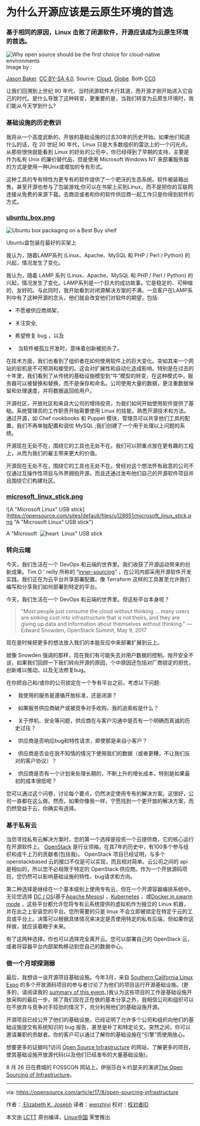 为什么开源应该是云原生环境的首选
============================================================

### 基于相同的原因，Linux 击败了闭源软件，开源应该成为云原生环境的首选。

![Why open source should be the first choice for cloud-native environments](https://opensource.com/sites/default/files/styles/image-full-size/public/lead-images/cloud-globe.png?itok=_drXt4Tn "Why open source should be the first choice for cloud-native environments")
Image by : 

[Jason Baker][6]. [CC BY-SA 4.0][7]. Source: [Cloud][8], [Globe][9]. Both [CC0][10].

让我们回溯到上世纪 90 年代，当时闭源软件大行其道，而开源才刚开始进入它自己的时代。是什么导致了这种转变，更重要的是，当我们转变为云原生环境时，我们能从今天学到什么?

### 基础设施的历史教训

我将从一个高度武断的、开放的基础设施的过去30年的历史开始。如果他们知道什么的话，在 20 世纪 90 年代，Linux 只是大多数组织的雷达上的一个闪光点。从那些很快就能看到 Linux 的好处的公司中，你已经得到了早期的支持，主要是作为私有 Unix 的廉价替代品，但是使用 Microsoft Windows NT 来部署服务器的方式是使用一种Unix或增加的专有形式。

这种工具的专有特性为更专有的软件提供了一个肥沃的生态系统。软件被装箱出售。甚至开源也参与了包装游戏;你可以在书架上买到Linux，而不是把你的互联网连接从免费的来源下载。去商店或者和你的软件供应商一起工作只是你得到软件的方式。

### [ubuntu_box.png][1]

![Ubuntu box packaging on a Best Buy shelf](https://opensource.com/sites/default/files/u128651/ubuntu_box.png "Ubuntu box packaging on a Best Buy shelf")

Ubuntu盒包装在最好的买架上

我认为，随着LAMP系列 (Linux、Apache、MySQL 和 PHP / Perl / Python) 的兴起，情况发生了变化。

我认为，随着 LAMP 系列 (Linux、Apache、MySQL 和 PHP / Perl / Python) 的兴起，情况发生了变化。LAMP系列是一个巨大的成功故事。它是稳定的、可伸缩的、友好的。与此同时，我开始看到对闭源解决方案的不满。一旦客户在LAMP系列中有了这种开源的念头，他们就会改变他们对软件的期望，包括:

*   不愿被供应商绑架，

*   关注安全,

*   希望修复 bug ，以及

*   当软件被孤立开发时，意味着创新被扼杀了。

在技术方面，我们也看到了组织者在如何使用软件上的巨大变化。突如其来一个网站的宕机是不可预测和接受的。这会对扩展性和自动化造成影响。特别是在过去的十年里，我们看到了从传统的基础设施模型到“牛”模型的转变，在这种模式中，服务器可以被替换和替换，而不是保存和命名。公司使用大量的数据，更注重数据保留和处理速度，并将数据返回给用户。

开源社区，开放社区和来自大公司的增持投资，为我们如何开始使用软件提供了基础。系统管理员的工作职责开始需要使用 Linux 的技能，熟悉开源技术和方法。通过开源，如 Chef cookbooks 和 Puppet 模块，管理员可以共享他们工具的配置。我们不再单独配置和调优 MySQL ;我们创建了一个用于处理以上问题的系统。

开源现在无处不在，围绕它的工具也无处不在。我们可以把重点放在更有趣的工程上，从而为我们的雇主带来更大的价值。

开源现在无处不在，围绕它的工具也无处不在。曾经对这个想法怀有敌意的公司不仅通过互操作性项目与外界拥抱开源，而且还通过发布他们自己的开源软件项目并且围绕它们构建社区。

### [microsoft_linux_stick.png][2]

![A "Microsoft Linux" USB stick](https://opensource.com/sites/default/files/u128651/microsoft_linux_stick.png "A "Microsoft Linux" USB stick")

A "Microsoft 
![heart](https://opensource.com/sites/all/libraries/ckeditor/plugins/smiley/images/heart.png "heart")
 Linux" USB stick

### 转向云端

今天，我们生活在一个 DevOps 和云端的世界里。我们收获了开源运动带来的创新成果。Tim O ' reilly 所称的 “[inner-sourcing][11]” ，在公司内部采用开源软件开发实践。我们正在为云平台共享部署配置。像 Terraform 这样的工具甚至允许我们编写和分享我们如何部署到特定的平台。

今天，我们生活在一个 DevOps 和云端的世界里。但这些平台本身呢？

> "Most people just consume the cloud without thinking ... many users are sinking cost into infrastructure that is not theirs, and they are giving up data and information about themselves without thinking."
> —Edward Snowden, OpenStack Summit, May 9, 2017

现在是时候把更多的想法放入我们的本能反应中来部署扩展到云上。

就像 Snowden 强调的那样，现在我们有可能失去对用户数据的控制。抛开安全不谈，如果我们回顾一下我们转向开源的原因，个中原因还包括对厂商锁定的担忧，创新难以推动，以及无法修复bug。

在你把自己和/或你的公司锁定在一个专有平台之前，考虑以下问题:

*   我使用的服务是遵循开放标准，还是闭源？

*   如果服务供应商破产或被竞争对手收购，我的追索权是什么？

*   关于停机、安全等问题，供应商在与客户沟通中是否有一个明确而真诚的历史过往？

*   供应商是否响应bug和特性请求，即使那是来自小客户？

*   供应商是否会在我不知情的情况下使用我们的数据（或者更糟，不让我们反对的客户协议）？

*   供应商是否有一个计划来处理长期的，不断上升的增长成本，特别是如果最初的成本很低呢？

您可以通过这个问卷，讨论每个要点，仍然决定使用专有的解决方案。这很好，公司一直都在这么做。然而，如果你像我一样，宁愿找到一个更开放的解决方案，而仍然受益于云，你确实有选择。


### 基于私有云

当您寻找私有云解决方案时，您的第一个选择是投资一个云提供商，它的核心运行在开源软件上。 [OpenStack][12] 是行业领袖，在其7年的历史中，有100多个参与组织和成千上万的贡献者(包括我)。 OpenStack 项目已经证明，与多个 openstackbased 云的接口不仅是可以实现，而且相对简单。云公司之间的 api 是相似的，所以您不必局限于特定的 OpenStack 供应商。作为一个开放源码项目，您仍然可以影响基础设施的特性、bug请求和方向。

第二种选择是继续在一个基本级别上使用专有云，但在一个开源容器编排系统中。无论您选择 [DC / OS][13](基于[Apache Mesos][14]) ，[Kubernetes][15] ，或[Docker in swarm mode][16] ，这些平台都允许您将专有云系统提供的虚拟机作为独立的 Linux 机器，并在此之上安装您的平台。您所需要的只是 linux 不会立即被锁定在特定于云的工具或平台上。决策可以根据具体情况来决定是否使用特定的私有后端，但如果你这样做，就应该着眼于未来。

有了这两种选择，你也可以选择完全离开云。您可以部署自己的 OpenStack 云，或者将容器平台内部架构移动到您自己的数据中心。

### 做一个月球探测器

最后，我想谈一谈开源项目基础设施。今年3月，来自 [Southern California Linux Expo][17] 的多个开放源码项目的参与者讨论了为他们的项目运行开源基础设施。(更多的，请阅读我的 [summary of this event][18]。)我认为这些项目的工作是基础设施开放采购的最后一步。除了我们现在正在做的基本分享之外，我相信公司和组织可以在不放弃与竞争对手较劲的情况下，充分利用他们的基础设施开源。

开源项目已经公开了他们的基础设施，已经证明了允许多个公司和组织向他们的基础设施提交有系统知识的 bug 报告，甚至是补丁和特定论文。突然之间，你可以邀请兼职的贡献者。你的客户可以通过了解你的基础设施在“引擎”而使用放心。


想要更多的证据吗?访问 [Open Source Infrastructure][19] 的网站，了解更多的项目，使其基础设施开放源代码(以及他们已经发布的大量基础设施)。


8 月 26 日在费城的 FOSSCON 网站上，伊丽莎白·k·约瑟夫的演讲[The Open Sourcing of Infrastructure][4]。

--------------------------------------------------------------------------------

via: https://opensource.com/article/17/8/open-sourcing-infrastructure

作者：[ Elizabeth K. Joseph][a]
译者：[wenzhiyi](https://github.com/wenzhiyi)
校对：[校对者ID](https://github.com/校对者ID)

本文由 [LCTT](https://github.com/LCTT/TranslateProject) 原创编译，[Linux中国](https://linux.cn/) 荣誉推出

[a]:https://opensource.com/users/pleia2
[1]:https://opensource.com/file/366596
[2]:https://opensource.com/file/366591
[3]:https://opensource.com/article/17/8/open-sourcing-infrastructure?rate=PdT-huv5y5HFZVMHOoRoo_qd95RG70y4DARqU5pzgkU
[4]:https://fosscon.us/node/12637
[5]:https://opensource.com/user/25923/feed
[6]:https://opensource.com/users/jason-baker
[7]:https://creativecommons.org/licenses/by-sa/4.0/
[8]:https://pixabay.com/en/clouds-sky-cloud-dark-clouds-1473311/
[9]:https://pixabay.com/en/globe-planet-earth-world-1015311/
[10]:https://creativecommons.org/publicdomain/zero/1.0/
[11]:https://opensource.com/life/16/11/create-internal-innersource-community
[12]:https://www.openstack.org/
[13]:https://dcos.io/
[14]:http://mesos.apache.org/
[15]:https://kubernetes.io/
[16]:https://docs.docker.com/engine/swarm/
[17]:https://www.socallinuxexpo.org/
[18]:https://opensource.com/article/17/3/growth-open-source-project-infrastructures
[19]:https://opensourceinfra.org/
[20]:https://opensource.com/users/pleia2
[21]:https://opensource.com/users/pleia2
